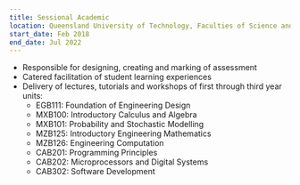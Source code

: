 ```yaml
---
title: Sessional Academic
location: Queensland University of Technology, Faculties of Science and Engineering
start_date: Feb 2018
end_date: Jul 2022
---
```


 * Responsible for designing, creating and marking of assessment
 * Catered facilitation of student learning experiences
 * Delivery of lectures, tutorials and workshops of first through third year units:
     * EGB111: Foundation of Engineering Design
     * MXB100: Introductory Calculus and Algebra
     * MXB101: Probability and Stochastic Modelling
     * MZB125: Introductory Engineering Mathematics
     * MZB126: Engineering Computation
     * CAB201: Programming Principles
     * CAB202: Microprocessors and Digital Systems
     * CAB302: Software Development